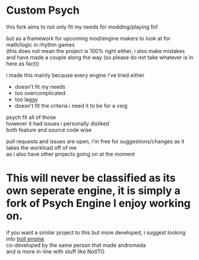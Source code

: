 # Custom Psych
this fork aims to not only fit my needs for modding/playing fnf  

but as a framework for upcoming mod/engine makers to look at for math/logic in rhythm games  
(this does not mean the project is 100% right either, i also make mistakes and have made a couple along the way (so please do not take whatever is in here as fact))

i made this mainly because every engine i've tried either
* doesn't fit my needs
* too overcomplicated
* too laggy
* doesn't fit the criteria i need it to be for a vsrg

psych fit all of those  
however it had issues i personally disliked  
both feature and source code wise

pull requests and issues are open, i'm free for suggestions/changes as it takes the workload off of me  
as i also have other projects going on at the moment

# This will never be classified as its own seperate engine, it is simply a fork of Psych Engine I enjoy working on.

if you want a similar project to this but more developed, i suggest looking into [troll engine](https://github.com/riconuts/FNF-Troll-Engine)   
co-developed by the same person that made andromeda  
and is more in-line with stuff like NotITG